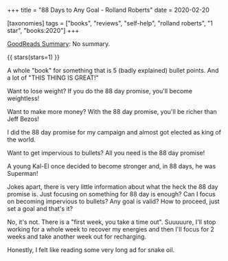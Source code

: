 +++
title = "88 Days to Any Goal - Rolland Roberts"
date = 2020-02-20

[taxonomies]
tags = ["books", "reviews", "self-help", "rolland roberts", "1 star", 
"books:2020"]
+++

[GoodReads Summary](https://www.goodreads.com/book/show/40597273-the-90-day-promise):
No summary.

<!-- more -->

{{ stars(stars=1) }}

A whole "book" for something that is 5 (badly explained) bullet points. And a
lot of "THIS THING IS GREAT!"

Want to lose weight? If you do the 88 day promise, you'll become weightless!

Want to make more money? With the 88 day promise, you'll be richer than Jeff
Bezos!

I did the 88 day promise for my campaign and almost got elected as king of the
world.

Want to get impervious to bullets? All you need is the 88 day promise!

A young Kal-El once decided to become stronger and, in 88 days, he was
Superman!

Jokes apart, there is very little information about what the heck the 88 day
promise is. Just focusing on something for 88 day is enough? Can I focus on
becoming impervious to bullets? Any goal is valid? How to proceed, just set a
goal and that's it?

No, it's not. There is a "first week, you take a time out". Suuuuure, I'll
stop working for a whole week to recover my energies and then I'll focus for 2
weeks and take another week out for recharging.

Honestly, I felt like reading some very long ad for snake oil.
